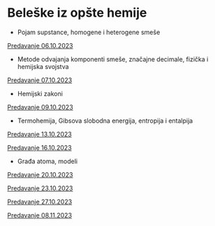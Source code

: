 # Beleške iz opšte hemije

- Pojam supstance, homogene i heterogene smeše

[Predavanje 06.10.2023](https://drive.google.com/file/d/19AykG_75wHg6vSPojbM2lhFcHNlO-Pa2/view?usp=sharing)

- Metode odvajanja komponenti smeše, značajne decimale, fizička i hemijska svojstva

[Predavanje 07.10.2023](https://drive.google.com/file/d/1jkGu7FKgQsokuMKJWi96bKPUrKGZuYwE/view?usp=sharing)

- Hemijski zakoni

[Predavanje 09.10.2023](https://drive.google.com/file/d/1IOtct-YlMFZBeDyIqxowCU8IvuYLNiPw/view?usp=sharing)

- Termohemija, Gibsova slobodna energija, entropija i entalpija

[Predavanje 13.10.2023](https://drive.google.com/file/d/1rJrBOh9M09_tbYtBniewjTsapLwm58S9/view?usp=sharing)

[Predavanje 16.10.2023](https://drive.google.com/file/d/17A41QdoMzv_i7jeRR0jelx7b7fro4B9z/view?usp=sharing)

- Građa atoma, modeli

[Predavanje 20.10.2023](https://drive.google.com/file/d/12Hl_a9E9d6D8ajEHPSJ3usUEX5qx9rdA/view?usp=sharing)

[Predavanje 23.10.2023](https://drive.google.com/file/d/1dJwNVpYF3vzukxmNpiG8JmD3GtZ-NFBP/view?usp=sharing)

[Predavanje 27.10.2023](https://drive.google.com/file/d/1ngWUjkKiAO98ZAFix9ULSYtVQSoHMk8E/view?usp=sharing)

[Predavanje 08.11.2023](https://drive.google.com/file/d/1C0hnOTvpBGWKwNrYFhti92H_qq1IN4Qn/view?usp=sharing)

